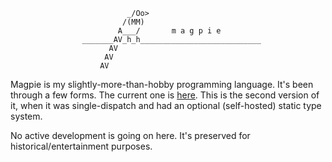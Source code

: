                               _/Oo>
                             /(MM)
                            A___/       m a g p i e
                    _______AV_h_h___________________________
                          AV
                         AV
                        AV


Magpie is my slightly-more-than-hobby programming language. It's been through a
few forms. The current one is [here](https://github.com/munificent/magpie).
This is the second version of it, when it was single-dispatch and had an
optional (self-hosted) static type system.

No active development is going on here. It's preserved for
historical/entertainment purposes.
